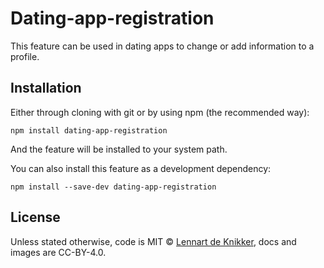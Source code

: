 # Dating-app-registration
This feature can be used in dating apps to change or add information to a profile.

## Installation
Either through cloning with git or by using npm (the recommended way):

`npm install dating-app-registration`

And the feature will be installed to your system path.

You can also install this feature as a development dependency:

`npm install --save-dev dating-app-registration`

## License
Unless stated otherwise, code is MIT © [Lennart de Knikker](http://www.lenn4rt.com), docs and images are CC-BY-4.0.